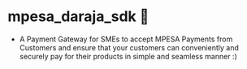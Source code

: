 # mpesa_daraja_sdk :rocket:
- A Payment Gateway for SMEs to accept MPESA Payments from Customers and ensure that your customers
  can conveniently and securely pay for their products in simple and seamless manner :)


